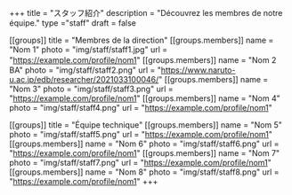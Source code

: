 +++
title = "スタッフ紹介"
description = "Découvrez les membres de notre équipe."
type ="staff"
draft = false

[[groups]]
title = "Membres de la direction"
[[groups.members]]
name = "Nom 1"
photo = "img/staff/staff1.jpg"
url = "https://example.com/profile/nom1"
[[groups.members]]
name = "Nom 2　BA"
photo = "img/staff/staff2.png"
url = "https://www.naruto-u.ac.jp/edb/researcher/2021033100046/"
[[groups.members]]
name = "Nom 3"
photo = "img/staff/staff3.png"
url = "https://example.com/profile/nom1"
[[groups.members]]
name = "Nom 4"
photo = "img/staff/staff4.png"
url = "https://example.com/profile/nom1"

[[groups]]
title = "Équipe technique"
[[groups.members]]
name = "Nom 5"
photo = "img/staff/staff5.png"
url = "https://example.com/profile/nom1"
[[groups.members]]
name = "Nom 6"
photo = "img/staff/staff6.png"
url = "https://example.com/profile/nom1"
[[groups.members]]
name = "Nom 7"
photo = "img/staff/staff7.png"
url = "https://example.com/profile/nom1"
[[groups.members]]
name = "Nom 8"
photo = "img/staff/staff8.png"
url = "https://example.com/profile/nom1"
+++
